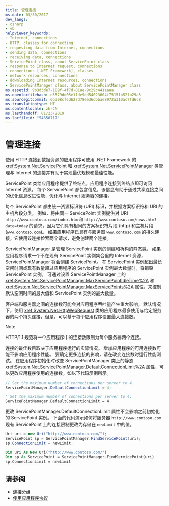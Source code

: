 ```yaml
---
title: 管理连接
ms.date: 03/30/2017
dev_langs:
- csharp
- vb
helpviewer_keywords:
- Internet, connections
- HTTP, classes for connecting
- requesting data from Internet, connections
- sending data, connections
- receiving data, connections
- ServicePoint class, about ServicePoint class
- response to Internet request, connections
- connections [.NET Framework], classes
- network resources, connections
- downloading Internet resources, connections
- ServicePointManager class, about ServicePointManager class
ms.assetid: 9b3d3de7-189f-4f7d-81ae-9c29c441aaaa
ms.openlocfilehash: e5579dd05e11de9dd54023604f7515fb52fb29a5
ms.sourcegitcommit: 6b308cf6d627d78ee36dbbae8972a310ac7fd6c8
ms.translationtype: HT
ms.contentlocale: zh-CN
ms.lasthandoff: 01/23/2019
ms.locfileid: "54650717"
---
```

# <a name="managing-connections"></a>管理连接
使用 HTTP 连接到数据资源的应用程序可使用 .NET Framework 的 <xref:System.Net.ServicePoint> 和 <xref:System.Net.ServicePointManager> 类管理与 Internet 的连接并有助于实现最优规模和最佳性能。  
  
 ServicePoint 类给应用程序提供了终结点，应用程序连接到终结点即可访问 Internet 资源。 每个 ServicePoint 都包含信息，该信息有助于通过共享连接之间的优化信息改进性能，优化与 Internet 服务器的连接。  
  
 每个 ServicePoint 都由统一资源标识符 (URI) 标识，并根据方案标识符和 URI 的主机片段分类。 例如，将由同一 ServicePoint 实例提供对 URI `http://www.contoso.com/index.htm` 和 `http://www.contoso.com/news.htm?date=today` 的请求，因为它们具有相同的方案标识符片段 (http) 和主机片段(`www.contoso.com`)。 如果应用程序已具有与服务器 `www.contoso.com` 的持久连接，它使用该连接检索两个请求，避免创建两个连接。  
  
 ServicePointManager 是管理 ServicePoint 实例的创建和析构的静态类。 如果应用程序请求一个不在现有  ServicePoint 实例集合里的 Internet 资源， ServicePointManager 将会创建 ServicePoint。 在 ServicePoint 实例超出最长空闲时间或现有数量超过应用程序的 ServicePoint 实例最大数量时，将销毁 ServicePoint 实例。 可通过设置 ServicePointManager 上的 <xref:System.Net.ServicePointManager.MaxServicePointIdleTime%2A> 和 <xref:System.Net.ServicePointManager.MaxServicePoints%2A> 属性，来控制默认空闲时间的最大值和 ServicePoint 实例的最大数量。  
  
 客户端和服务器之间的连接数可能会对应用程序吞吐量产生重大影响。 默认情况下，使用 <xref:System.Net.HttpWebRequest> 类的应用程序最多使用与给定服务器的两个持久连接，但是，可以基于每个应用程序设置最大连接数。  
  
> [!NOTE]
>  HTTP/1.1 规范将一个应用程序中的连接数限制为每个服务器两个连接。  
  
 连接的最佳数目取决于应用程序运行的实际情况。 增加应用程序的可用连接数可能不影响应用程序性能。 要确定更多连接的影响，请在改变连接数时运行性能测试。 在应用程序初始化时改变 ServicePointManager 类上的静态 <xref:System.Net.ServicePointManager.DefaultConnectionLimit%2A> 属性，可以更改应用程序使用的连接数，如以下代码示例所示。  
  
```csharp  
// Set the maximum number of connections per server to 4.  
ServicePointManager.DefaultConnectionLimit = 4;  
```  
  
```vb  
' Set the maximum number of connections per server to 4.  
ServicePointManager.DefaultConnectionLimit = 4  
```  
  
 更改  ServicePointManager.DefaultConnectionLimit 属性不会影响之前初始化的 ServicePoint 实例。 下面的代码演示如何将服务器 `http://www.contoso.com` 现有 ServicePoint 上的连接限制更改为存储在 `newLimit` 中的值。  
  
```csharp  
Uri uri = new Uri("http://www.contoso.com/");  
ServicePoint sp = ServicePointManager.FindServicePoint(uri);  
sp.ConnectionLimit = newLimit;  
```  
  
```vb  
Dim uri As New Uri("http://www.contoso.com/")  
Dim sp As ServicePoint = ServicePointManager.FindServicePoint(uri)  
sp.ConnectionLimit = newLimit  
```  
  
## <a name="see-also"></a>请参阅
- [连接分组](../../../docs/framework/network-programming/connection-grouping.md)
- [使用应用程序协议](../../../docs/framework/network-programming/using-application-protocols.md)
